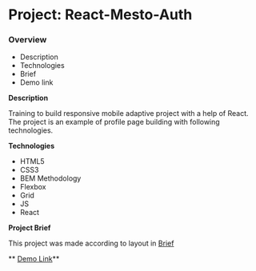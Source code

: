 
# Project: React-Mesto-Auth

### Overview

* Description
* Technologies
* Brief
* Demo link

**Description**

Training to build responsive mobile adaptive project with a help of React. The project is an example of profile page building with following technologies.

**Technologies**

* HTML5
* CSS3
* BEM Methodology
* Flexbox
* Grid
* JS
* React

**Project Brief** 

This project was made according to layout in [Brief](https://www.figma.com/file/5H3gsn5lIGPwzBPby9jAOo/JavaScript.-Sprint-12?node-id=0%3A1)

** [Demo Link](http://dull-meeting.surge.sh/)**